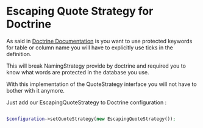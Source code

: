 Escaping Quote Strategy for Doctrine
=====================================

As said in [Doctrine Documentation](http://docs.doctrine-project.org/projects/doctrine-orm/en/latest/reference/basic-mapping.html)
is you want to use protected keywords for table or column name you will have to explicitly use ticks in the definition.

This will break NamingStrategy provide by doctrine and required you to know what words are protected
in the database you use.

With this implementation of the QuoteStrategy interface you will not have to bother with it anymore.

Just add our EscapingQuoteStrategy to Doctrine configuration :

```php

$configuration->setQuoteStrategy(new EscapingQuoteStrategy());

```
